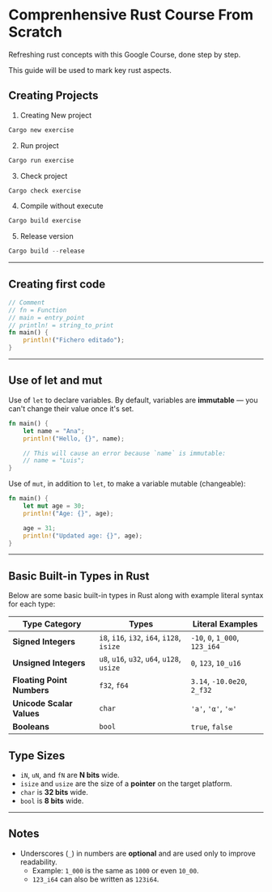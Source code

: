 # Comprenhensive Rust Course From Scratch

Refreshing rust concepts with this Google Course, done step by step.

This guide will be used to mark key rust aspects.

## Creating Projects 
1. Creating New project

```rust
Cargo new exercise
```
2. Run project
```rust
Cargo run exercise
```

3. Check project
```rust 
Cargo check exercise
```

4. Compile without execute
```rust
Cargo build exercise
```

5. Release version
```rust
Cargo build --release
```

----
## Creating first code
```rust
// Comment
// fn = Function
// main = entry_point
// println! = string_to_print
fn main() {
    println!("Fichero editado");
}
```
----
## Use of let and mut

Use of `let` to declare variables. By default, variables are **immutable** — you can't change their value once it's set.

```rust
fn main() {
    let name = "Ana";
    println!("Hello, {}", name);

    // This will cause an error because `name` is immutable:
    // name = "Luis";
}
```
Use of `mut`, in addition to `let`, to make a variable mutable (changeable):

```rust
fn main() {
    let mut age = 30;
    println!("Age: {}", age);

    age = 31;
    println!("Updated age: {}", age);
}
```
---
## Basic Built-in Types in Rust

Below are some basic built-in types in Rust along with example literal syntax for each type:

| Type Category             | Types                              | Literal Examples                     |
|---------------------------|-------------------------------------|--------------------------------------|
| **Signed Integers**       | `i8`, `i16`, `i32`, `i64`, `i128`, `isize` | `-10`, `0`, `1_000`, `123_i64`     |
| **Unsigned Integers**     | `u8`, `u16`, `u32`, `u64`, `u128`, `usize` | `0`, `123`, `10_u16`              |
| **Floating Point Numbers**| `f32`, `f64`                         | `3.14`, `-10.0e20`, `2_f32`          |
| **Unicode Scalar Values** | `char`                               | `'a'`, `'α'`, `'∞'`                  |
| **Booleans**              | `bool`                               | `true`, `false`                      |

## Type Sizes

- `iN`, `uN`, and `fN` are **N bits** wide.
- `isize` and `usize` are the size of a **pointer** on the target platform.
- `char` is **32 bits** wide.
- `bool` is **8 bits** wide.

---

## Notes

- Underscores (`_`) in numbers are **optional** and are used only to improve readability.
  - Example: `1_000` is the same as `1000` or even `10_00`.
  - `123_i64` can also be written as `123i64`.